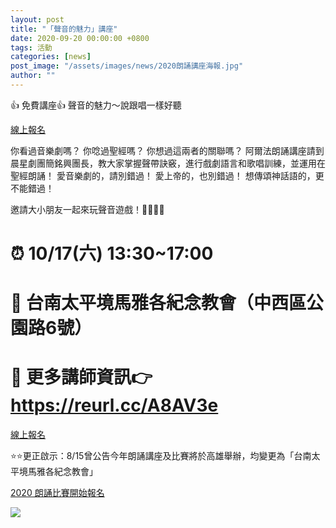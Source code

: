 ```yaml
---
layout: post
title: "「聲音的魅力」講座"
date: 2020-09-20 00:00:00 +0800
tags: 活動
categories: [news]
post_image: "/assets/images/news/2020朗誦講座海報.jpg"
author: ""
---
```

👍 免費講座👍 聲音的魅力～說跟唱一樣好聽

<a class="main-btn main-btn-2" href="https://bit.ly/3i6AGFj">線上報名</a>

你看過音樂劇嗎？ 你唸過聖經嗎？ 你想過這兩者的關聯嗎？
阿爾法朗誦講座請到晨星劇團簡銘興團長，教大家掌握聲帶訣竅，進行戲劇語言和歌唱訓練，並運用在聖經朗誦！
愛音樂劇的，請別錯過！
愛上帝的，也別錯過！
想傳頌神話語的，更不能錯過！

邀請大小朋友一起來玩聲音遊戲！👨‍👩‍👧‍👦

# ⏰ 10/17(六) 13:30~17:00

# 💒 台南太平境馬雅各紀念教會（中西區公園路6號）

# 🙋 更多講師資訊👉 https://reurl.cc/A8AV3e

<a class="main-btn main-btn-2" href="https://bit.ly/3i6AGFj">線上報名</a>


⭐️⭐️更正啟示：8/15曾公告今年朗誦講座及比賽將於高雄舉辦，均變更為「台南太平境馬雅各紀念教會」


 <a class="main-btn main-btn" href="https://bit.ly/35eCicC">2020 朗誦比賽開始報名</a>


![]({{site.baseurl}}/assets/images/news/2020朗誦講座海報.jpg)

